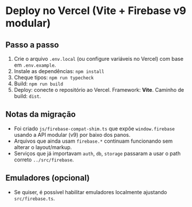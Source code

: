 # Deploy no Vercel (Vite + Firebase v9 modular)

## Passo a passo
1. Crie o arquivo `.env.local` (ou configure variáveis no Vercel) com base em `.env.example`.
2. Instale as dependências: `npm install`
3. Cheque tipos: `npm run typecheck`
4. Build: `npm run build`
5. Deploy: conecte o repositório ao Vercel. Framework: **Vite**. Caminho de build: `dist`.

## Notas da migração
- Foi criado `js/firebase-compat-shim.ts` que expõe `window.firebase` usando a API modular (v9) por baixo dos panos.
- Arquivos que ainda usam `firebase.*` continuam funcionando sem alterar o layout/markup.
- Serviços que já importavam `auth`, `db`, `storage` passaram a usar o path correto `../src/firebase`.

## Emuladores (opcional)
- Se quiser, é possível habilitar emuladores localmente ajustando `src/firebase.ts`.
